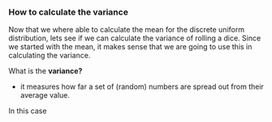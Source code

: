 ### How to calculate the variance

Now that we where able to calculate the mean for the discrete uniform distribution, lets see if we can calculate the variance of rolling a dice. Since we started with the mean, it makes sense that we are going to use this in calculating the variance.

What is the **variance?**

- it measures how far a set of (random) numbers are spread out from their average value.

In this case
